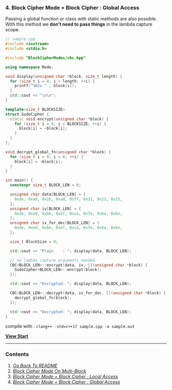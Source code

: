 ### **4. Block Cipher Mode + Block Cipher : Global Access**

Passing a global function or class with static methods are also possible.
With this method we **don't need to pass things** in the lambda capture scope.

```c++
// sample.cpp
#include <iostream>
#include <stdio.h>

#include "BlockCipherModes/cbc.hpp"

using namespace Mode;

void display(unsigned char *block, size_t length) {
  for (size_t i = 0; i < length; ++i) {
    printf("%02x " , block[i]);
  }
  std::cout << "\n\n";
}

template<size_t BLOCKSIZE>
struct SudoCipher {
  static void encrypt(unsigned char *block) {
    for (size_t i = 0; i < BLOCKSIZE; ++i) {
      block[i] = ~block[i];
    }
  }
};

void decrypt_global_fn(unsigned char *block) {
  for (size_t i = 0; i < 8; ++i) {
    block[i] = ~block[i];
  }
}

int main() {
  constexpr size_t BLOCK_LEN = 8;

  unsigned char data[BLOCK_LEN] = {
    0xde, 0xad, 0x2b, 0xad, 0xff, 0x11, 0x22, 0x33,
  };
  unsigned char iv[BLOCK_LEN] = {
    0xde, 0xed, 0xbe, 0xef, 0xca, 0xfe, 0xba, 0xbe,
  };
  unsigned char iv_for_dec[BLOCK_LEN] = {
    0xde, 0xed, 0xbe, 0xef, 0xca, 0xfe, 0xba, 0xbe,
  };

  size_t BlockSize = 8;

  std::cout << "Plain    : "; display(data, BLOCK_LEN);

  // no lambda capture arguments needed.
  CBC<BLOCK_LEN>::encrypt(data, iv, [](unsigned char *block) {
    SudoCipher<BLOCK_LEN>::encrypt(block);
  });

  std::cout << "Encrypted: "; display(data, BLOCK_LEN);

  CBC<BLOCK_LEN>::decrypt(data, iv_for_dec, [](unsigned char *block) {
    decrypt_global_fn(block);
  });

  std::cout << "Decrypted: "; display(data, BLOCK_LEN);
}
```

compile with : ```clang++ -std=c++17 sample.cpp -o sample.out```

**[View Start](sample1.md)**

----

### **Contents**

1. _[Go Back To README](../README.md)_
2. _[Block Cipher Mode On Multi-Block](sample2.md)_
3. _[Block Cipher Mode + Block Cipher : Local Access](sample3.md)_
4. _[Block Cipher Mode + Block Cipher : Global Access](sample4.md)_